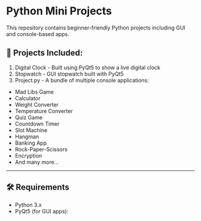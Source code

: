 # Python Mini Projects

This repository contains beginner-friendly Python projects including GUI and console-based apps.

## 🧩 Projects Included:

1.  Digital Clock - Built using PyQt5 to show a live digital clock
2.  Stopwatch - GUI stopwatch built with PyQt5
3.  Project.py - A bundle of multiple console applications:
   - Mad Libs Game
   - Calculator
   - Weight Converter
   - Temperature Converter
   - Quiz Game
   - Countdown Timer
   - Slot Machine
   - Hangman
   - Banking App
   - Rock-Paper-Scissors
   - Encryption
   - And many more...

---

## 🛠 Requirements
- Python 3.x
- PyQt5 (for GUI apps):
  

